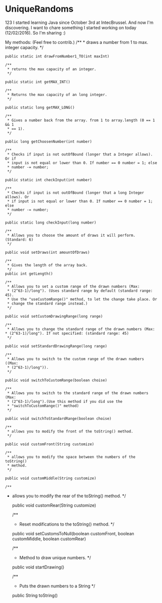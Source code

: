 # UniqueRandoms
123
I started learning Java since October 3rd at IntecBrussel. And now I'm discovering. I want to chare something I started working on today (12/02/2016). So I'm sharing :)

My methods: (Feel free to contrib.)
/**
	 * draws a number from 1 to max. integer capacity.
	 */

	public static int drawFromNumber1_TO(int maxInt) 

	/**
	 * returns the max capacity of an integer.
	 */

	public static int getMAX_INT() 

	/**
	 * Returns the max capacity of an long integer.
	 */

	public static long getMAX_LONG() 

	/**
	 * Gives a number back from the array. from 1 to array.length (0 == 1 && 1
	 * == 1).
	 */

	public long getChoosenNumber(int number) 

	/**
	 * Checks if input is not outOfBound (longer that a Integer allows). Or if
	 * input is not equal or lower than 0. If number == 0 number = 1; else
	 * number -= number;
	 */

	public static int checkInput(int number) 

	/**
	 * Checks if input is not outOfBound (longer that a long Integer allows). Or
	 * if input is not equal or lower than 0. If number == 0 number = 1; else
	 * number -= number;
	 */

	public static long checkInput(long number) 

	/**
	 * Allows you to choose the amount of draws it will perform. (Standard: 6)
	 */

	public void setDraws(int amountOfDraws) 

	/**
	 * Gives the length of the array back.
	 */
	public int getLength() 

	/**
	 * Allows you to set a custom range of the drawn numbers (Max:
	 * (2^63-1)/long"). (Uses standard range by default (standard range: 45).
	 * Use the "useCustomRange()" method, to let the change take place. Or
	 * change the standard range instead.)
	 */

	public void setCustomDrawingRange(long range) 

	/**
	 * Allows you to change the standard range of the drawn numbers (Max:	 * (2^63-1)/long"). If not specified: (standard range: 45)
	 */

	public void setStandardDrawingRange(long range) 

	/**
	 * Allows you to switch to the custom range of the drawn numbers ((Max:
	 * (2^63-1)/long")).
	 */
   
	public void switchToCustomRange(boolean choise) 

	/**
	 * Allows you to switch to the standard range of the drawn numbers (Max:
	 * (2^63-1)/long").(Use this method if you did use the
	 * "switchToCustomRange()" method)
	 */
   
	public void switchToStandardRange(boolean choise)

	/**
	 * allows you to modify the front of the toString() method.
	 */

	public void customFront(String customize) 
  
	/**
	 * allows you to modify the space between the numbers of the toString()
	 * method.
	 */

	public void customMiddle(String customize)

	/**
  * allows you to modify the rear of the toString() method.
	 */

	public void customRear(String customize) 
  
	/**
	 * Reset modifications to the toString() method.
	 */
   
	public void setCustomsToNull(boolean customFront, boolean customMiddle, boolean customRear)
  
	/**
	 * Method to draw unique numbers.
	 */

	public void startDrawing()

	/**
	 * Puts the drawn numbers to a String
	 */

	public String toString() 
